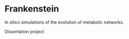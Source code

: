 # Frankenstein


In silico simulations of the evolution of metabolic networks. 

Dissertation project
